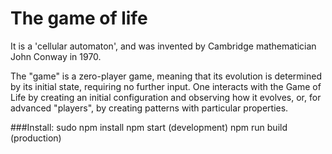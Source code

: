 # The game of life

It is a 'cellular automaton', and was invented by Cambridge mathematician John Conway in 1970.

The "game" is a zero-player game, meaning that its evolution is determined by its initial state, requiring no further input. One interacts with the Game of Life by creating an initial configuration and observing how it evolves, or, for advanced "players", by creating patterns with particular properties.

###Install:
        sudo npm install
        npm start (development)
        npm run build (production)
